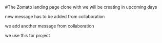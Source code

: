 #The Zomato landing page clone with we will be creating in upcoming days  

new message has to be added from collaboration

we add another message from collaboration

we use this for project


